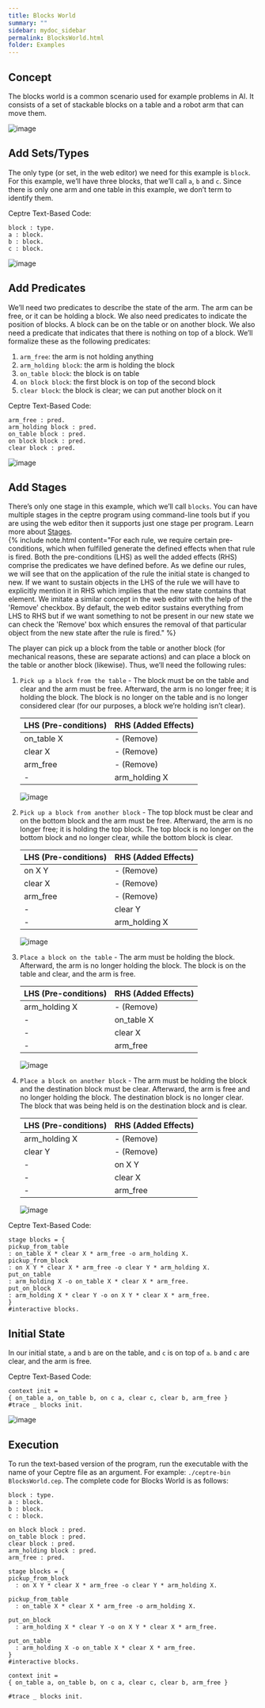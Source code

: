 ```yaml
---
title: Blocks World
summary: ""
sidebar: mydoc_sidebar
permalink: BlocksWorld.html
folder: Examples
---
```


## Concept
The blocks world is a common scenario used for example problems in AI. It consists of a set of 
stackable blocks on a table and a robot arm that can move them.

![image](https://user-images.githubusercontent.com/42487202/148270116-94f2bb5b-d3b1-4866-89b8-fddc72ada78c.png)

## Add Sets/Types 
The only type (or set, in the web editor) we need for this example is `block`. For this example, 
we’ll have three blocks, that we’ll call `a`, `b` and `c`. Since there is only one arm and one table
in this example, we don’t term to identify them.

Ceptre Text-Based Code:
```
block : type.
a : block.
b : block.
c : block.
```
![image](https://user-images.githubusercontent.com/42487202/155248178-fa73d2a5-2bde-4127-ac8e-c2ad89ec9ebf.png)

## Add Predicates
We’ll need two predicates to describe the state of the arm. The arm can be free, or it can be 
holding a block. We also need predicates to indicate the position of blocks. A block can be on the 
table or on another block. We also need a predicate that indicates that there is nothing on top of a
block. We’ll formalize these as the following predicates:
1. `arm_free`: the arm is not holding anything
2. `arm_holding block`: the arm is holding the block
3. `on_table block`: the block is on table
4. `on block block`: the first block is on top of the second block
5. `clear block`: the block is clear; we can put another block on it

Ceptre Text-Based Code:
```
arm_free : pred.
arm_holding block : pred.
on_table block : pred.
on block block : pred.
clear block : pred.
```
![image](https://user-images.githubusercontent.com/42487202/155248458-880383da-82a9-4104-8cfc-5111885291c3.png)

## Add Stages
There’s only one stage in this example, which we’ll call `blocks`. You can have multiple stages in the ceptre program using command-line tools but if you are using the web editor then it supports just one stage per program. Learn more about [Stages](/Stages_Interactivity.html).
<br>
{% include note.html content="For each rule, we require certain pre-conditions, which when fulfilled generate the defined effects when that rule is fired. Both the pre-conditions (LHS) as well the added effects (RHS) comprise the predicates we have defined before. As we define our rules, we will see that on the application of the rule the initial state is changed to new. If we want to sustain objects in the LHS of the rule we will have to explicitly mention it in RHS which implies that the new state contains that element. We imitate a similar concept in the web editor with the help of the 'Remove' checkbox. By default, the web editor sustains everything from LHS to RHS but if we want something to not be present in our new state we can check the 'Remove' box which ensures the removal of that particular object from the new state after the rule is fired." %}

The player can pick up a block from the table or another block (for mechanical reasons, these are separate actions) and can place a 
block on the table or another block (likewise). Thus, we’ll need the following rules:
1. `Pick up a block from the table` - The block must be on the table and clear and the arm must be free. Afterward, the arm is no longer free; it is holding the block. The block is no longer on the table and is no longer considered clear (for our purposes, a block we’re holding isn’t clear).

    | LHS (Pre-conditions) | RHS (Added Effects) |  
    | -------------------- | ------------------- | 
    | on_table X           | - (Remove)          |
    | clear X              | - (Remove)          |
    | arm_free             | - (Remove)          |
    | -                    | arm_holding X       |
    
    ![image](https://user-images.githubusercontent.com/42487202/155249038-488bd658-c92c-4c4e-9f4c-92889f6547ab.png)

    

2. `Pick up a block from another block` - The top block must be clear and on the bottom block and the arm must be free. Afterward, the arm is no longer free; it is holding the top block. The top block is no longer on the bottom block and no longer clear, while the bottom block is clear.

    | LHS (Pre-conditions) | RHS (Added Effects) |
    | -------------------- | ------------------- | 
    | on X Y               | - (Remove)          |
    | clear X              | - (Remove)          |
    | arm_free             | - (Remove)          |
    | -                    | clear Y             |
    | -                    | arm_holding X       |
    
    ![image](https://user-images.githubusercontent.com/42487202/155249426-3ab055ca-b567-421f-a6f2-625d9ac52ee3.png)

3. `Place a block on the table` - The arm must be holding the block. Afterward, the arm is no longer holding the block. The block is on the table and clear, and the arm is free.

    | LHS (Pre-conditions) | RHS (Added Effects) |
    | -------------------- | ------------------- | 
    | arm_holding X        | - (Remove)          |
    | -                    | on_table X          |
    | -                    | clear X             |
    | -                    | arm_free            |
    
    ![image](https://user-images.githubusercontent.com/42487202/155249623-211bf792-27e0-49b0-8ec4-2749da0727e2.png)

4. `Place a block on another block` - The arm must be holding the block and the destination block must be clear. Afterward, the arm is free and no longer holding the block. The destination block is no longer clear. The block that was being held is on the destination block and is clear.

    | LHS (Pre-conditions) | RHS (Added Effects) |
    | -------------------- | ------------------- | 
    | arm_holding X        | - (Remove)          |
    | clear Y              | - (Remove)          |
    | -                    | on X Y              |
    | -                    | clear X             |
    | -                    | arm_free            |
    
    ![image](https://user-images.githubusercontent.com/42487202/155249771-aa632531-15a7-41da-a60f-a3940d66688d.png)

Ceptre Text-Based Code:
```
stage blocks = {
pickup_from_table
: on_table X * clear X * arm_free -o arm_holding X.
pickup_from_block
: on X Y * clear X * arm_free -o clear Y * arm_holding X.
put_on_table
: arm_holding X -o on_table X * clear X * arm_free.
put_on_block
: arm_holding X * clear Y -o on X Y * clear X * arm_free.
}
#interactive blocks.
```

## Initial State
In our initial state, `a` and `b` are on the table, and `c` is on top of `a`. `b` and `c` are clear, 
and the arm is free.

Ceptre Text-Based Code:
```
context init =
{ on_table a, on_table b, on c a, clear c, clear b, arm_free }
#trace _ blocks init.
```
![image](https://user-images.githubusercontent.com/42487202/155249944-f7e01ecf-aa1c-4e32-90cd-24057c1125d8.png)


## Execution
To run the text-based version of the program, run the executable with the name of your Ceptre file as an argument. For example: `./ceptre-bin BlocksWorld.cep`. The complete code for Blocks World is as follows:
```
block : type.
a : block.
b : block.
c : block.

on block block : pred.
on_table block : pred.
clear block : pred.
arm_holding block : pred.
arm_free : pred.

stage blocks = {
pickup_from_block
  : on X Y * clear X * arm_free -o clear Y * arm_holding X.

pickup_from_table
  : on_table X * clear X * arm_free -o arm_holding X.

put_on_block
  : arm_holding X * clear Y -o on X Y * clear X * arm_free.

put_on_table
  : arm_holding X -o on_table X * clear X * arm_free.
}
#interactive blocks.

context init =
{ on_table a, on_table b, on c a, clear c, clear b, arm_free }

#trace _ blocks init.
```
